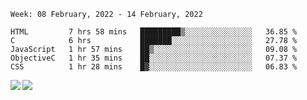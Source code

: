 <!--START_SECTION:waka-->
```text
Week: 08 February, 2022 - 14 February, 2022

HTML         7 hrs 58 mins   █████████▒░░░░░░░░░░░░░░░   36.85 % 
C            6 hrs           ███████░░░░░░░░░░░░░░░░░░   27.78 % 
JavaScript   1 hr 57 mins    ██▒░░░░░░░░░░░░░░░░░░░░░░   09.08 % 
ObjectiveC   1 hr 35 mins    ██░░░░░░░░░░░░░░░░░░░░░░░   07.37 % 
CSS          1 hr 28 mins    █▓░░░░░░░░░░░░░░░░░░░░░░░   06.83 % 
```
<!--END_SECTION:waka-->
<a href="https://github.com/anuraghazra/github-readme-stats">
  <img align="left" src="https://github-readme-stats.vercel.app/api?username=Tanesan&count_private=true&show_icons=true" />
<img align="left" src="https://github-readme-stats.vercel.app/api/top-langs/?username=Tanesan" />
</a>
